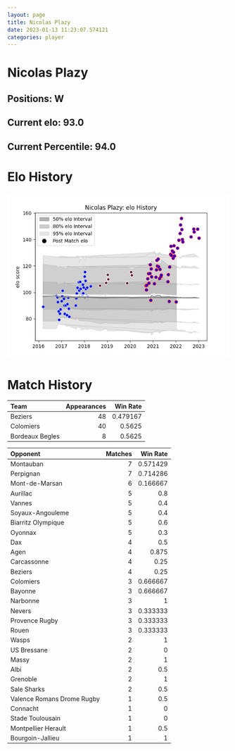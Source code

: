 ```yaml
---  
layout: page  
title: Nicolas Plazy  
date: 2023-01-13 11:23:07.574121  
categories: player  
---
```

# Nicolas Plazy

## Positions: W

## Current elo: 93.0

## Current Percentile: 94.0

# Elo History


![elo history](history_NicolasPlazy.png)
# Match History


| Team            |   Appearances |   Win Rate |
|:----------------|--------------:|-----------:|
| Beziers         |            48 |   0.479167 |
| Colomiers       |            40 |   0.5625   |
| Bordeaux Begles |             8 |   0.5625   |

| Opponent                   |   Matches |   Win Rate |
|:---------------------------|----------:|-----------:|
| Montauban                  |         7 |   0.571429 |
| Perpignan                  |         7 |   0.714286 |
| Mont-de-Marsan             |         6 |   0.166667 |
| Aurillac                   |         5 |   0.8      |
| Vannes                     |         5 |   0.4      |
| Soyaux-Angouleme           |         5 |   0.4      |
| Biarritz Olympique         |         5 |   0.6      |
| Oyonnax                    |         5 |   0.3      |
| Dax                        |         4 |   0.5      |
| Agen                       |         4 |   0.875    |
| Carcassonne                |         4 |   0.25     |
| Beziers                    |         4 |   0.25     |
| Colomiers                  |         3 |   0.666667 |
| Bayonne                    |         3 |   0.666667 |
| Narbonne                   |         3 |   1        |
| Nevers                     |         3 |   0.333333 |
| Provence Rugby             |         3 |   0.333333 |
| Rouen                      |         3 |   0.333333 |
| Wasps                      |         2 |   1        |
| US Bressane                |         2 |   0        |
| Massy                      |         2 |   1        |
| Albi                       |         2 |   0.5      |
| Grenoble                   |         2 |   1        |
| Sale Sharks                |         2 |   0.5      |
| Valence Romans Drome Rugby |         1 |   0.5      |
| Connacht                   |         1 |   0        |
| Stade Toulousain           |         1 |   0        |
| Montpellier Herault        |         1 |   0.5      |
| Bourgoin-Jallieu           |         1 |   1        |